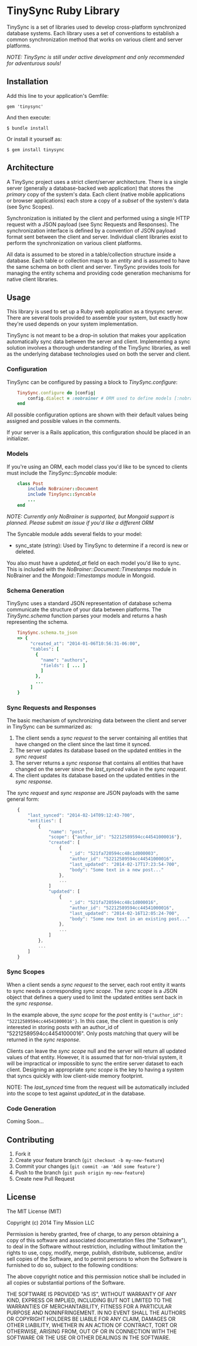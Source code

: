# TinySync Ruby Library

TinySync is a set of libraries used to develop cross-platform synchronized database systems.
Each library uses a set of conventions to establish a common synchronization method that works on various client and server platforms.

*NOTE: TinySync is still under active development and only recommended for adventurous souls!*


## Installation

Add this line to your application's Gemfile:

    gem 'tinysync'

And then execute:

    $ bundle install

Or install it yourself as:

    $ gem install tinysync


## Architecture

A TinySync project uses a strict client/server architecture.
There is a single server (generally a database-backed web application) that stores the *primary* copy of the system's data.
Each client (native mobile applications or browser applications) each store a copy of a *subset* of the system's data (see Sync Scopes).

Synchronization is initiated by the client and performed using a single HTTP request with a JSON payload (see Sync Requests and Responses).
The synchronization interface is defined by a convention of JSON payload format sent between the client and server.
Individual client libraries exist to perform the synchronization on various client platforms.

All data is assumed to be stored in a table/collection structure inside a database.
Each table or collection maps to an *entity* and is assumed to have the same schema on both client and server.
TinySync provides tools for managing the entity schema and providing code generation mechanisms for native client libraries.


## Usage

This library is used to set up a Ruby web application as a tinysync server.
There are several tools provided to assemble your system, but exactly how they're used depends on your system implementation.

TinySync is not meant to be a drop-in solution that makes your application automatically sync data between the server and client.
Implementing a sync solution involves a thorough understanding of the TinySync libraries, as well as the underlying database technologies used on both the server and client.


### Configuration

TinySync can be configured by passing a block to *TinySync.configure*:

```ruby
    TinySync.configure do |config|
        config.dialect = :nobrainer # ORM used to define models [:nobrainer]
    end
```

All possible configuration options are shown with their default values being assigned and possible values in the comments.

If your server is a Rails application, this configuration should be placed in an initializer.


### Models

If you're using an ORM, each model class you'd like to be synced to clients must include the *TinySync::Syncable* module:

```ruby
    class Post
        include NoBrainer::Document
        include TinySync::Syncable
        ...
    end
```

*NOTE: Currently only NoBrainer is supported, but Mongoid support is planned. Please submit an issue if you'd like a different ORM*

The Syncable module adds several fields to your model:

* sync_state (string): Used by TinySync to determine if a record is new or deleted.

You also must have a *updated_at* field on each model you'd like to sync.
This is included with the *NoBrainer::Document::Timestamps* module in NoBrainer and the *Mongoid::Timestamps* module in Mongoid.


### Schema Generation

TinySync uses a standard JSON representation of database schema communicate the structure of your data between platforms.
The *TinySync.schema* function parses your models and returns a hash representing the schema.

```ruby
    TinySync.schema.to_json
    => {
         "created_at": "2014-01-06T10:56:31-06:00",
         "tables": [
           {
             "name": "authors",
             "fields": [ ... ]
             ]
           },
           ...
         ]
    }
```


### Sync Requests and Responses

The basic mechanism of synchronizing data between the client and server in TinySync can be summarized as:

1. The client sends a *sync request* to the server containing all entities that have changed on the client since the last time it synced.
2. The server updates its database based on the updated entities in the *sync request*
3. The server returns a *sync response* that contains all entities that have changed on the server since the *last_synced* value in the *sync request*.
4. The client updates its database based on the updated entities in the *sync response*.

The *sync request* and *sync response* are JSON payloads with the same general form:

```javascript
    {
        "last_synced": "2014-02-14T09:12:43-700",
        "entities": [
            {
                "name": "post",
                "scope": {"author_id": "52212589594cc44541000016"},
                "created": [
                    {
                        "_id": "521fa720594cc48c1d000003",
                        "author_id": "52212589594cc44541000016",
                        "last_updated": "2014-02-17T17:23:54-700",
                        "body": "Some text in a new post..."
                    },
                    ...
                ]
                "updated": [
                    {
                        "_id": "521fa720594cc48c1d000016",
                        "author_id": "52212589594cc44541000016",
                        "last_updated": "2014-02-16T12:05:24-700",
                        "body": "Some new text in an existing post..."
                    },
                    ...
                ]
            },
            ...
        ]
    }
```


### Sync Scopes

When a client sends a *sync request* to the server, each root entity it wants to sync needs a corresponding *sync scope*.
The *sync scope* is a JSON object that defines a query used to limit the updated entities sent back in the *sync response*.

In the example above, the *sync scope* for the *post* entity is `{"author_id": "52212589594cc44541000016"}`.
In this case, the client in question is only interested in storing posts with an author_id of "52212589594cc44541000016".
Only posts matching that query will be returned in the *sync response*.

Clients can leave the *sync scope* null and the server will return all updated values of that entity.
However, it is assumed that for non-trivial system, it will be impractical or impossible to sync the entire server dataset to each client.
Designing an appropriate *sync scope* is the key to having a system that syncs quickly with low client-side memory footprint.

NOTE: The *last_synced* time from the request will be automatically included into the scope to test against *updated_at* in the database.


### Code Generation

Coming Soon...


## Contributing

1. Fork it
2. Create your feature branch (`git checkout -b my-new-feature`)
3. Commit your changes (`git commit -am 'Add some feature'`)
4. Push to the branch (`git push origin my-new-feature`)
5. Create new Pull Request


## License

The MIT License (MIT)

Copyright (c) 2014 Tiny Mission LLC

Permission is hereby granted, free of charge, to any person obtaining a copy
of this software and associated documentation files (the "Software"), to deal
in the Software without restriction, including without limitation the rights
to use, copy, modify, merge, publish, distribute, sublicense, and/or sell
copies of the Software, and to permit persons to whom the Software is
furnished to do so, subject to the following conditions:

The above copyright notice and this permission notice shall be included in
all copies or substantial portions of the Software.

THE SOFTWARE IS PROVIDED "AS IS", WITHOUT WARRANTY OF ANY KIND, EXPRESS OR
IMPLIED, INCLUDING BUT NOT LIMITED TO THE WARRANTIES OF MERCHANTABILITY,
FITNESS FOR A PARTICULAR PURPOSE AND NONINFRINGEMENT. IN NO EVENT SHALL THE
AUTHORS OR COPYRIGHT HOLDERS BE LIABLE FOR ANY CLAIM, DAMAGES OR OTHER
LIABILITY, WHETHER IN AN ACTION OF CONTRACT, TORT OR OTHERWISE, ARISING FROM,
OUT OF OR IN CONNECTION WITH THE SOFTWARE OR THE USE OR OTHER DEALINGS IN
THE SOFTWARE.
